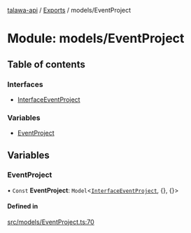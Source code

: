 [talawa-api](../README.md) / [Exports](../modules.md) / models/EventProject

# Module: models/EventProject

## Table of contents

### Interfaces

- [InterfaceEventProject](../interfaces/models_EventProject.InterfaceEventProject.md)

### Variables

- [EventProject](models_EventProject.md#eventproject)

## Variables

### EventProject

• `Const` **EventProject**: `Model`<[`InterfaceEventProject`](../interfaces/models_EventProject.InterfaceEventProject.md), {}, {}\>

#### Defined in

[src/models/EventProject.ts:70](https://github.com/Nitya-Pasrija/talawa-api/blob/80ec51a/src/models/EventProject.ts#L70)
